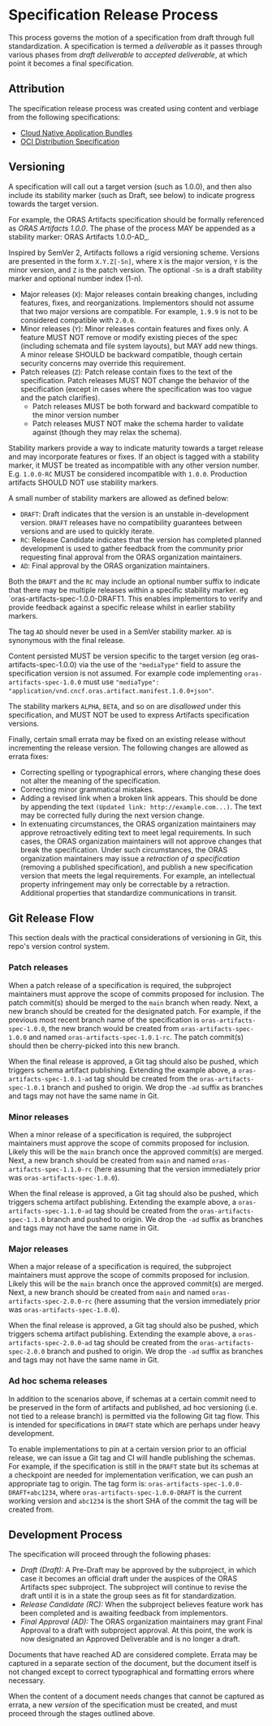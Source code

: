 # Specification Release Process

This process governs the motion of a specification from draft through full standardization. A specification is termed a _deliverable_ as it passes through various phases from _draft deliverable_ to _accepted deliverable_, at which point it becomes a final specification.

## Attribution

The specification release process was created using content and verbiage from the following specifications:

   * [Cloud Native Application Bundles](https://github.com/cnabio/cnab-spec/blob/main/901-process.md)
   * [OCI Distribution Specification](https://github.com/opencontainers/distribution-spec/blob/main/RELEASES.md)


## Versioning

A specification will call out a target version (such as 1.0.0), and then also include its stability marker (such as Draft, see below) to indicate progress towards the target version.

For example, the ORAS Artifacts specification should be formally referenced as _ORAS Artifacts 1.0.0_. The phase of the process MAY be appended as a stability marker: ORAS Artifacts 1.0.0-AD_.

Inspired by SemVer 2, Artifacts follows a rigid versioning scheme. Versions are presented in the form `X.Y.Z[-Sn]`, where `X` is the major version, `Y` is the minor version, and `Z` is the patch version. The optional `-Sn` is a draft stability marker and optional number index (1-n).

- Major releases (`X`): Major releases contain breaking changes, including features, fixes, and reorganizations. Implementors should not assume that two major versions are compatible. For example, `1.9.9` is not to be considered compatible with `2.0.0`.
- Minor releases (`Y`): Minor releases contain features and fixes only. A feature MUST NOT remove or modify existing pieces of the spec (including schemata and file system layouts), but MAY add new things. A minor release SHOULD be backward compatible, though certain security concerns may override this requirement.
- Patch releases (`Z`): Patch release contain fixes to the text of the specification. Patch releases MUST NOT change the behavior of the specification (except in cases where the specification was too vague and the patch clarifies).
    - Patch releases MUST be both forward and backward compatible to the minor version number
    - Patch releases MUST NOT make the schema harder to validate against (though they may relax the schema).

Stability markers provide a way to indicate maturity towards a target release and may incorporate features or fixes. If an object is tagged with a stability marker, it MUST be treated as incompatible with any other version number. E.g. `1.0.0-RC` MUST be considered incompatible with `1.0.0`. Production artifacts SHOULD NOT use stability markers.

A small number of stability markers are allowed as defined below:

- `DRAFT`: Draft indicates that the version is an unstable in-development version. `DRAFT` releases have no compatibility guarantees between versions and are used to quickly iterate.
- `RC`: Release Candidate indicates that the version has completed planned development is used to gather feedback from the community prior requesting final approval from the ORAS organization maintainers.
- `AD`: Final approval by the ORAS organization maintainers.

Both the `DRAFT` and the `RC` may include an optional number suffix to indicate that there may be multiple releases within a specific stability marker. eg `oras-artifacts-spec-1.0.0-DRAFT1. This enables implementors to verify and provide feedback against a specific release whilst in earlier stability markers.

The tag `AD` should never be used in a SemVer stability marker. `AD` is synonymous with the final release.

Content persisted MUST be version specific to the target version (eg oras-artifacts-spec-1.0.0) via the use of the `"mediaType"` field to assure the specification version is not assumed. For example code implementing `oras-artifacts-spec-1.0.0` must use `"mediaType": "application/vnd.cncf.oras.artifact.manifest.1.0.0+json"`.

The stability markers `ALPHA`, `BETA`, and so on are _disallowed_ under this specification, and MUST NOT be used to express Artifacts specification versions.

Finally, certain small errata may be fixed on an existing release without incrementing the release version. The following changes are allowed as errata fixes:

- Correcting spelling or typographical errors, where changing these does not alter the meaning of the specification.
- Correcting minor grammatical mistakes.
- Adding a revised link when a broken link appears. This should be done by appending the text `(Updated link: http://example.com...)`. The text may be corrected fully during the next version change.
- In extenuating circumstances, the ORAS organization maintainers may approve retroactively editing text to meet legal requirements. In such cases, the ORAS organization maintainers will not approve changes that break the specification. Under such circumstances, the ORAS organization maintainers may issue a _retraction of a specification_ (removing a published specification), and publish a new specification version that meets the legal requirements. For example, an intellectual property infringement may only be correctable by a retraction.
Additional properties that standardize communications in transit. 

## Git Release Flow

This section deals with the practical considerations of versioning in Git, this repo's version control system.

### Patch releases

When a patch release of a specification is required, the subproject maintainers must approve the scope of commits proposed for inclusion. The patch commit(s) should be merged to the `main` branch when ready. Next, a new branch should be created for the designated patch. For example, if the previous most recent branch name of the specification is `oras-artifacts-spec-1.0.0`, the new branch would be created from `oras-artifacts-spec-1.0.0` and named `oras-artifacts-spec-1.0.1-rc`. The patch commit(s) should then be cherry-picked into this new branch.

When the final release is approved, a Git tag should also be pushed, which triggers schema artifact publishing. Extending the example above, a `oras-artifacts-spec-1.0.1-ad` tag should be created from the `oras-artifacts-spec-1.0.1` branch and pushed to origin. We drop the `-ad` suffix as branches and tags may not have the same name in Git.

### Minor releases

When a minor release of a specification is required, the subproject maintainers must approve the scope of commits proposed for inclusion. Likely this will be the `main` branch once the approved commit(s) are merged. Next, a new branch should be created from `main` and named `oras-artifacts-spec-1.1.0-rc` (here assuming that the version immediately prior was `oras-artifacts-spec-1.0.0`).

When the final release is approved, a Git tag should also be pushed, which triggers schema artifact publishing. Extending the example above, a `oras-artifacts-spec-1.1.0-ad` tag should be created from the `oras-artifacts-spec-1.1.0` branch and pushed to origin. We drop the `-ad` suffix as branches and tags may not have the same name in Git.

### Major releases

When a major release of a specification is required, the subproject maintainers must approve the scope of commits proposed for inclusion. Likely this will be the `main` branch once the approved commit(s) are merged. Next, a new branch should be created from `main` and named `oras-artifacts-spec-2.0.0-rc` (here assuming that the version immediately prior was `oras-artifacts-spec-1.0.0`).

When the final release is approved, a Git tag should also be pushed, which triggers schema artifact publishing. Extending the example above, a `oras-artifacts-spec-2.0.0-ad` tag should be created from the `oras-artifacts-spec-2.0.0` branch and pushed to origin. We drop the `-ad` suffix as branches and tags may not have the same name in Git.

### Ad hoc schema releases

In addition to the scenarios above, if schemas at a certain commit need to be preserved in the form of artifacts and published, ad hoc versioning (i.e. not tied to a release branch) is permitted via the following Git tag flow. This is intended for specifications in `DRAFT` state which are perhaps under heavy development.

To enable implementations to pin at a certain version prior to an official release, we can issue a Git tag and CI will handle publishing the schemas. For example, if the specification is still in the `DRAFT` state but its schemas at a checkpoint are needed for implementation verification, we can push an appropriate tag to origin. The tag form is: `oras-artifacts-spec-1.0.0-DRAFT+abc1234`, where `oras-artifacts-spec-1.0.0-DRAFT` is the current working version and `abc1234` is the short SHA of the commit the tag will be created from.

## Development Process

The specification will proceed through the following phases:

- *Draft (Draft):* A Pre-Draft may be approved by the subproject, in which case it becomes an official draft under the auspices of the ORAS Artifacts spec subproject. The subproject will continue to revise the draft until it is in a state the group sees as fit for standardization.
- *Release Candidate (RC):* When the subproject believes feature work has been completed and is awaiting feedback from implementors. 
- *Final Approval (AD):* The ORAS organization maintainers may grant Final Approval to a draft with subproject approval. At this point, the work is now designated an Approved Deliverable and is no longer a draft.

Documents that have reached AD are considered complete. Errata may be captured in a separate section of the document, but the document itself is not changed except to correct typographical and formatting errors where necessary.

When the content of a document needs changes that cannot be captured as errata, a new _version_ of the specification must be created, and must proceed through the stages outlined above.
